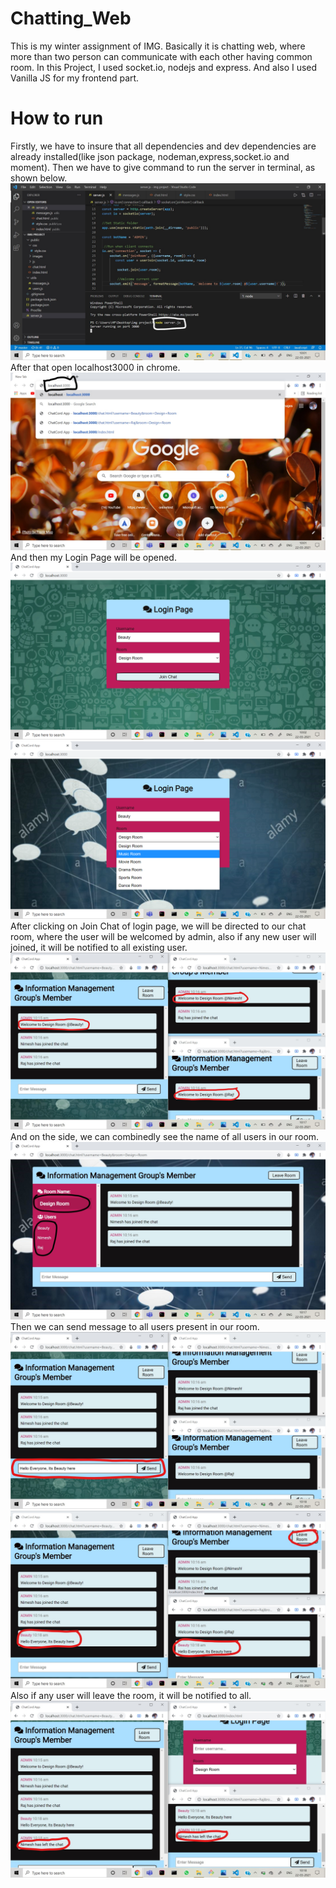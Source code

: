 # Chatting_Web
This is my winter assignment of IMG. Basically it is chatting web, where more than two person can communicate with each other having common room. In this Project,
I used socket.io, nodejs and express. And also I used Vanilla JS for my frontend part.
# How to run
Firstly, we have to insure that all dependencies and dev dependencies are already installed(like json package, nodeman,express,socket.io and moment).
Then we have to give command to run the server in terminal, as shown below.
![Screenshot](https://github.com/Beauty-Raj/Chatting_Web/blob/main/public/images/Screenshot%20(53)_LI.jpg)<br>
After that open localhost3000 in chrome.
![Screenshot](https://github.com/Beauty-Raj/Chatting_Web/blob/main/public/images/Screenshot%20(54)_LI.jpg)<br>
And then my Login Page will be opened.
![Screeshot](https://github.com/Beauty-Raj/Chatting_Web/blob/main/public/images/Screenshot%20(55).png)
![Screenshot](https://github.com/Beauty-Raj/Chatting_Web/blob/main/public/images/Screenshot%20(56).png)<br>
After clicking on Join Chat of login page, we will be directed to our chat room, where the user will be welcomed by admin, also if any new user will joined, it will be notified to all existing user.
![Screenshot](https://github.com/Beauty-Raj/Chatting_Web/blob/main/public/images/Screenshot%20(59)_LI.jpg)<br>
And on the side, we can combinedly see the name of all users in our room.
![Screenshot](https://github.com/Beauty-Raj/Chatting_Web/blob/main/public/images/Screenshot%20(60)_LI.jpg)<br>
Then we can send message to all users present in our room.
![Screenshot](https://github.com/Beauty-Raj/Chatting_Web/blob/main/public/images/Screenshot%20(61)_LI.jpg)<br>
![Screenshot](https://github.com/Beauty-Raj/Chatting_Web/blob/main/public/images/Screenshot%20(62)_LI.jpg)<br>
Also if any user will leave the room, it will be notified to all.
![Screenshot](https://github.com/Beauty-Raj/Chatting_Web/blob/main/public/images/Screenshot%20(63)_LI.jpg)
